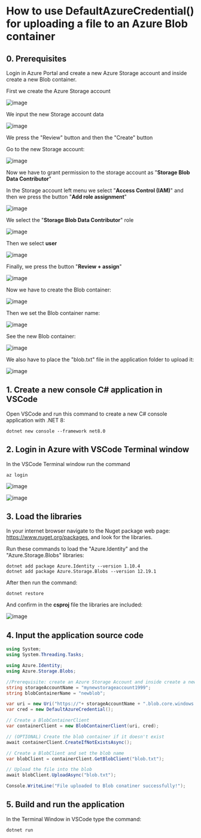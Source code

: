 # How to use DefaultAzureCredential() for uploading a file to an Azure Blob container

## 0. Prerequisites

Login in Azure Portal and create a new Azure Storage account and inside create a new Blob container.

First we create the Azure Storage account

![image](https://github.com/luiscoco/Azure_SDK_Sample0_DefaultAzureCredential/assets/32194879/aecfadad-ed4e-488c-acd5-6b2f3e73c067)

We input the new Storage account data

![image](https://github.com/luiscoco/Azure_SDK_Sample0_DefaultAzureCredential/assets/32194879/fb0c169f-cc4b-4036-a404-31d35e4c0aad)

We press the "Review" button and then the "Create" button

Go to the new Storage account:

![image](https://github.com/luiscoco/Azure_SDK_Sample0_DefaultAzureCredential/assets/32194879/1e889101-164a-40e3-8207-b2b9f8f9d15c)

Now we have to grant permission to the storage account as "**Storage Blob Data Contributor**"

In the Storage account left menu we select "**Access Control (IAM)**" and then we press the button "**Add role assignment**"

![image](https://github.com/luiscoco/Azure_SDK_Sample0_DefaultAzureCredential/assets/32194879/9a6c0bba-961c-4f1b-bd61-f47ac0a888e7)

We select the "**Storage Blob Data Contributor**" role

![image](https://github.com/luiscoco/Azure_SDK_Sample0_DefaultAzureCredential/assets/32194879/f9fd6c51-8f4f-4d9d-94b2-ac12ceceabd2)

Then we select **user**

![image](https://github.com/luiscoco/Azure_SDK_Sample0_DefaultAzureCredential/assets/32194879/63698c3c-e761-4489-8b84-b7fb204bbbf2)

Finally, we press the button "**Review + assign**"

![image](https://github.com/luiscoco/Azure_SDK_Sample0_DefaultAzureCredential/assets/32194879/3076e9e3-eb19-4076-89e4-ef09eaf9f721)

Now we have to create the Blob container:

![image](https://github.com/luiscoco/Azure_SDK_Sample0_DefaultAzureCredential/assets/32194879/fda24b86-991d-4306-8fb0-21798df748e3)

Then we set the Blob container name:

![image](https://github.com/luiscoco/Azure_SDK_Sample0_DefaultAzureCredential/assets/32194879/3478ff54-0d74-4998-bd93-ff5eed56f0ef)

See the new Blob container:

![image](https://github.com/luiscoco/Azure_SDK_Sample0_DefaultAzureCredential/assets/32194879/fbe1d46a-d624-45b6-94b9-76b165980314)

We also have to place the "blob.txt" file in the application folder to upload it:

![image](https://github.com/luiscoco/Azure_SDK_Sample0_DefaultAzureCredential/assets/32194879/a65becfa-7d7d-4ff6-9c26-5e5a08a9d381)

## 1. Create a new console C# application in VSCode

Open VSCode and run this command to create a new C# console application with .NET 8:

```
dotnet new console --framework net8.0
```

## 2. Login in Azure with VSCode Terminal window

In the VSCode Terminal window run the command

```
az login
```

![image](https://github.com/luiscoco/Azure_SDK_Sample0_DefaultAzureCredential/assets/32194879/051cddda-793f-45e2-a3f0-8f00aba4c7fd)

![image](https://github.com/luiscoco/Azure_SDK_Sample0_DefaultAzureCredential/assets/32194879/c40b9788-35f4-4477-86d5-7f237f264d45)

## 3. Load the libraries

In your internet browser navigate to the Nuget package web page: https://www.nuget.org/packages, and look for the libraries.

Run these commands to load the "Azure.Identity" and the "Azure.Storage.Blobs" libraries:

```
dotnet add package Azure.Identity --version 1.10.4
dotnet add package Azure.Storage.Blobs --version 12.19.1
```

After then run the command:

```
dotnet restore
```

And confirm in the **csproj** file the libraries are included:

![image](https://github.com/luiscoco/Azure_SDK_Sample0_DefaultAzureCredential/assets/32194879/39b2da74-4d7d-416d-9c30-7adcccf44808)

## 4. Input the application source code

```csharp
using System;
using System.Threading.Tasks;

using Azure.Identity;
using Azure.Storage.Blobs;

//Prerequisite: create an Azure Storage Account and inside create a new Azure Blob container
string storageAccountName = "mynewstorageaccount1999";
string blobContainerName = "newblob";

var uri = new Uri("https://"+ storageAccountName + ".blob.core.windows.net/" + blobContainerName);
var cred = new DefaultAzureCredential();

// Create a BlobContainerClient
var containerClient = new BlobContainerClient(uri, cred);

// (OPTIONAL) Create the blob container if it doesn't exist
await containerClient.CreateIfNotExistsAsync();

// Create a BlobClient and set the blob name
var blobClient = containerClient.GetBlobClient("blob.txt");

// Upload the file into the blob
await blobClient.UploadAsync("blob.txt");

Console.WriteLine("File uploaded to Blob conatiner successfully!");
```

## 5. Build and run the application

In the Terminal Window in VSCode type the command:

```
dotnet run
```


